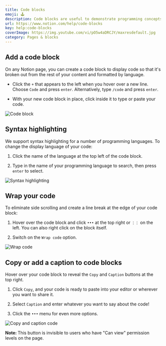 ```yaml
---
title: Code blocks
emoji: 🕹️
description: Code blocks are useful to demonstrate programming concepts, share code with other developers, or maintain your own library of code snippets. They also make it a breeze to copy any amount of code to your clipboard to use elsewhere 🕹️
url: https://www.notion.com/help/code-blocks
key: help:code-blocks
coverImage: https://img.youtube.com/vi/pO5w4aDRCJY/maxresdefault.jpg
category: Pages & blocks
---
```


## Add a code block

On any Notion page, you can create a code block to display code so that it's broken out from the rest of your content and formatted by language.

* Click the `+` that appears to the left when you hover over a new line. Choose `Code` and press `enter`. Alternatively, type `/code` and press `enter`.

* With your new code block in place, click inside it to type or paste your code.

![Code block](https://images.ctfassets.net/spoqsaf9291f/3qgEMy7JMo6po647060kk1/b947568826f7e229749427f02d49ee07/Code_block.png)

## Syntax highlighting

We support syntax highlighting for a number of programming languages. To change the display language of your code:

1. Click the name of the language at the top left of the code block.

2. Type in the name of your programming language to search, then press `enter` to select.

![Syntax highlighting](https://images.ctfassets.net/spoqsaf9291f/7dZZP3Rb5lLQy0WDZmwhbY/86c3be49027a458111918dd48952f953/Syntax_highlighting.png)

## Wrap your code

To eliminate side scrolling and create a line break at the edge of your code block:

1. Hover over the code block and click `•••` at the top right or `⋮⋮` on the left. You can also right click on the block itself.

2. Switch on the `Wrap code` option.

![Wrap code](https://images.ctfassets.net/spoqsaf9291f/10DRND1V4spARdTfX76TK6/2bc6401f018b16929bc7aa9088d1ca93/Wrap_code.png)

## Copy or add a caption to code blocks

Hover over your code block to reveal the `Copy` and `Caption` buttons at the top right.

1. Click `Copy`, and your code is ready to paste into your editor or wherever you want to share it.

2. Select `Caption` and enter whatever you want to say about the code!

3. Click the `•••` menu for even more options.

![Copy and caption code](https://images.ctfassets.net/spoqsaf9291f/4UUrhTG9IU6RmDLWRKLd1h/4ae4cdbb568534a97cc8b2c052307eaf/Copy_and_caption_code.png)

**Note:&#x20;**&#x54;his button is invisible to users who have "Can view" permission levels on the page.
